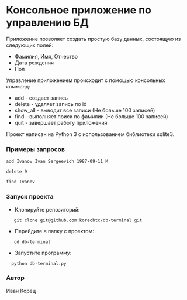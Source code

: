 # Консольное приложение по управлению БД

Приложение позволяет создать простую базу данных, состоящую из следующих полей:

- Фамилия, Имя, Отчество
- Дата рождения
- Пол

Управление приложением происходит с помощью консольных комманд:

 - add - создает запись
 - delete - удаляет запись по id
 - show_all - выводит все записи (Не больше 100 записей)
 - find - выполняет поиск по фамилии (Не больше 100 записей)
 - quit - завершает работу приложения

Проект написан на Python 3 с использованием библиотеки sqlite3.

### Примеры запросов
```
add Ivanov Ivan Sergeevich 1987-09-11 M

delete 9

find Ivanov
```
### Запуск проекта

 - Клонируйте репозиторий:
```
   git clone git@github.com:korecbtc/db-terminal.git
```
 - Перейдите в папку с проектом:
```
   cd db-terminal
```
  - Запустите программу:
```
  python db-terminal.py
```
### Автор

Иван Корец
